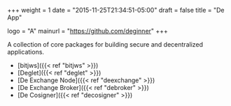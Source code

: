 +++
weight = 1
date = "2015-11-25T21:34:51-05:00"
draft = false
title = "De App"

logo = "A"
mainurl = "https://github.com/deginner"
+++

A collection of core packages for building secure and decentralized applications.

 * [bitjws]({{< ref "bitjws" >}})
 * [Deglet]({{< ref "deglet" >}})
 * [De Exchange Node]({{< ref "deexchange" >}})
 * [De Exchange Broker]({{< ref "debroker" >}})
 * [De Cosigner]({{< ref "decosigner" >}})